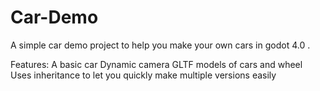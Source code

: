 # Car-Demo

A simple car demo project to help you make your own cars in godot 4.0 .

Features:
       A basic car 
       Dynamic camera
       GLTF models of cars and wheel
       Uses inheritance to let you quickly make multiple versions easily 
       
       
